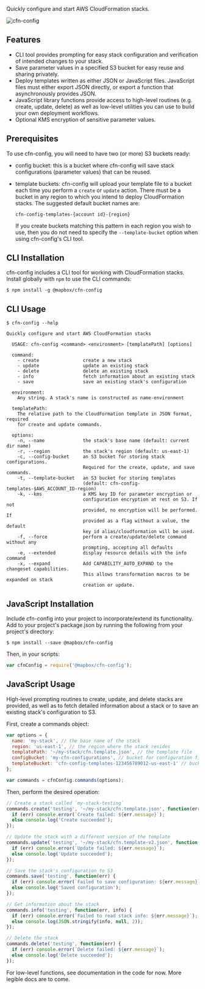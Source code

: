Quickly configure and start AWS CloudFormation stacks.

![cfn-config](https://cloud.githubusercontent.com/assets/515424/17630129/c42d7e52-6072-11e6-8029-0a7aa3952193.gif)

## Features

- CLI tool provides prompting for easy stack configuration and verification of intended changes to your stack.
- Save parameter values in a specified S3 bucket for easy reuse and sharing privately.
- Deploy templates written as either JSON or JavaScript files. JavaScript files must either export JSON directly, or export a function that asynchronously provides JSON.
- JavaScript library functions provide access to high-level routines (e.g. create, update, delete) as well as low-level utilities you can use to build your own deployment workflows.
- Optional KMS encryption of sensitive parameter values.

## Prerequisites

To use cfn-config, you will need to have two (or more) S3 buckets ready:

- config bucket: this is a bucket where cfn-config will save stack configurations (parameter values) that can be reused.

- template buckets: cfn-config will upload your template file to a bucket each time you perform a `create` or `update` action. There must be a bucket in any region to which you intend to deploy CloudFormation stacks. The suggested default bucket names are:

  ```
  cfn-config-templates-{account id}-{region}
  ```

  If you create buckets matching this pattern in each region you wish to use, then you do not need to specify the `--template-bucket` option when using cfn-config's CLI tool.

## CLI Installation

cfn-config includes a CLI tool for working with CloudFormation stacks. Install globally with `npm` to use the CLI commands:

```
$ npm install -g @mapbox/cfn-config
```

## CLI Usage

```
$ cfn-config --help

Quickly configure and start AWS CloudFormation stacks

  USAGE: cfn-config <command> <environment> [templatePath] [options]

  command:
    - create                create a new stack
    - update                update an existing stack
    - delete                delete an existing stack
    - info                  fetch information about an existing stack
    - save                  save an existing stack's configuration

  environment:
    Any string. A stack's name is constructed as name-environment

  templatePath:
    The relative path to the CloudFormation template in JSON format, required
    for create and update commands.

  options:
    -n, --name              the stack's base name (default: current dir name)
    -r, --region            the stack's region (default: us-east-1)
    -c, --config-bucket     an S3 bucket for storing stack configurations.
                            Required for the create, update, and save commands.
    -t, --template-bucket   an S3 bucket for storing templates
                            (default: cfn-config-templates-$AWS_ACCOUNT_ID-region)
    -k, --kms               a KMS key ID for parameter encryption or
                            configuration encryption at rest on S3. If not
                            provided, no encryption will be performed. If
                            provided as a flag without a value, the default
                            key id alias/cloudformation will be used.
    -f, --force             perform a create/update/delete command without any
                            prompting, accepting all defaults
    -e, --extended          display resource details with the info command
    -x, --expand            Add CAPABILITY_AUTO_EXPAND to the changeset capabilities.
                            This allows transformation macros to be expanded on stack
                            creation or update.
```

## JavaScript Installation

Include cfn-config into your project to incorporate/extend its functionality. Add to your project's package.json by running the following from your project's directory:

```
$ npm install --save @mapbox/cfn-config
```

Then, in your scripts:

```js
var cfnConfig = require('@mapbox/cfn-config');
```

## JavaScript Usage

High-level prompting routines to create, update, and delete stacks are provided, as well as to fetch detailed information about a stack or to save an existing stack's configuration to S3.

First, create a commands object:

```js
var options = {
  name: 'my-stack', // the base name of the stack
  region: 'us-east-1', // the region where the stack resides
  templatePath: '~/my-stack/cfn.template.json', // the template file
  configBucket: 'my-cfn-configurations', // bucket for configuration files
  templateBucket: 'cfn-config-templates-123456789012-us-east-1' // bucket for templates
};

var commands = cfnConfig.commands(options);
```

Then, perform the desired operation:

```js
// Create a stack called `my-stack-testing`
commands.create('testing', '~/my-stack/cfn.template.json', function(err) {
  if (err) console.error(`Create failed: ${err.message}`);
  else console.log('Create succeeded');
});

// Update the stack with a different version of the template
commands.update('testing', '~/my-stack/cfn.template-v2.json', function(err) {
  if (err) console.error(`Update failed: ${err.message}`);
  else console.log('Update succeeded');
});

// Save the stack's configuration to S3
commands.save('testing', function(err) {
  if (err) console.error(`Failed to save configuration: ${err.message}`);
  else console.log('Saved configuration');
});

// Get information about the stack
commands.info('testing', function(err, info) {
  if (err) console.error(`Failed to read stack info: ${err.message}`);
  else console.log(JSON.stringify(info, null, 2));
});

// Delete the stack
commands.delete('testing', function(err) {
  if (err) console.error(`Delete failed: ${err.message}`);
  else console.log('Delete succeeded');
});
```

For low-level functions, see documentation in the code for now. More legible docs are to come.
